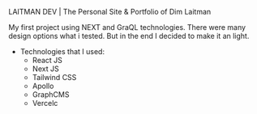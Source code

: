 LAITMAN DEV | The Personal Site & Portfolio of Dim Laitman


My first project using NEXT and GraQL technologies. There were many design options what i tested. But in the end I decided to make it an light.


* Technologies that I used:
    * React JS
    * Next JS
    * Tailwind CSS
    * Apollo
    * GraphCMS
    * Vercelc
